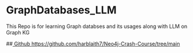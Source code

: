# GraphDatabases_LLM
This Repo is for learning Graph databses and its usages along with LLM on Graph KG

##<ins> Github </ins>
https://github.com/harblaith7/Neo4j-Crash-Course/tree/main
